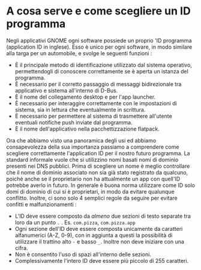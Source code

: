 # A cosa serve e come scegliere un ID programma
Negli applicativi GNOME ogni software possiede un proprio 'ID programma (application ID in inglese). Esso è unico per ogni software, in modo similare alla targa per un automobile, e svolge le seguenti funzioni :

- È il principale metodo di identificazione utilizzato dal sistema operativo, permettendogli di conoscere correttamente se è aperta un istanza del programma.
- È necessario per il corretto passaggio di messaggi bidirezionale tra applicativo e sistema all'interno di D-Bus.
- È il nome del collegamento desktop e per l'app launcher.
- È necessario per interaggire correttamente con le impostazioni di sistema, sia in lettura che eventualmente in scrittura.
- È necessario per permettere al sistema di trasmettere all'utente eventuali notifiche push inviate dal programma.
- È il nome dell'applicativo nella pacchettizzazione flatpack.

Ora che abbiamo visto una panoramica degli usi ed abbiamo consapevolezza della sua importanza passiamo a comprendere come scegliere correttamente l'application ID per il nostro futuro programma. La standard informale vuole che si utilizzino nomi basati nomi di dominio presenti nei DNS pubblici. Prima di scegliere un nome è meglio controllare che il nome di dominio associato non sia già stato registrato da qualcuno, poichè anche se il proprietario non ha attualmente un app con quell'ID potrebbe averlo in futuro. In generale è buona norma utilizzare come ID solo domi di dominio di cui si è proprietari, in modo da evitare qualunque conflitto. Inoltre, ci sono solo 4 semplici regole da seguire per evitare confitti e malfunzionamenti :

- L'ID deve essere composto da *almeno* due sezioni di testo separate tra loro da un punto `.` . Es. `com.pizza`, `com.pizza.app`
- Ogni sezione dell'ID deve essere composta unicamente da caratteri alfanumerici (A-Z, 0-9), con in aggiunta a questi la possibilità di utilizzare il trattino alto `-` e basso `_`. Inoltre non deve iniziare con una cifra.
- Non è consentito l'uso di spazi all'interno delle sezioni.
- Complessivamente l'intero ID deve essere più piccolo di 255 caratteri.
